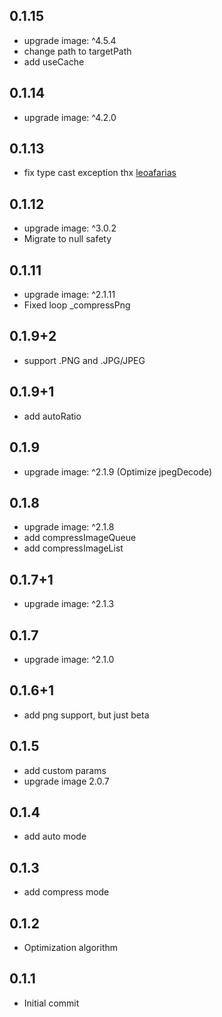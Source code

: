 ## 0.1.15
* upgrade image: ^4.5.4
* change path to targetPath
* add useCache
## 0.1.14
* upgrade image: ^4.2.0
## 0.1.13
* fix type cast exception thx [leoafarias](https://github.com/leoafarias)
## 0.1.12
* upgrade image: ^3.0.2
* Migrate to null safety
## 0.1.11
* upgrade image: ^2.1.11
* Fixed loop _compressPng
## 0.1.9+2
* support .PNG and .JPG/JPEG
## 0.1.9+1
* add autoRatio
## 0.1.9
* upgrade image: ^2.1.9 (Optimize jpegDecode)
## 0.1.8
* upgrade image: ^2.1.8
* add compressImageQueue
* add compressImageList
## 0.1.7+1
* upgrade image: ^2.1.3
## 0.1.7
* upgrade image: ^2.1.0
## 0.1.6+1
* add png support, but just beta
## 0.1.5
* add custom params
* upgrade image 2.0.7
## 0.1.4
* add auto mode
## 0.1.3
* add compress mode
## 0.1.2
* Optimization algorithm
## 0.1.1
* Initial commit
